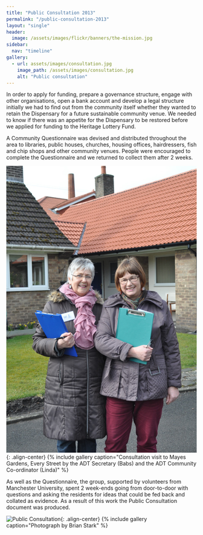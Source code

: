 ```yaml
---
title: "Public Consultation 2013"
permalink: "/public-consultation-2013"
layout: "single"
header:
  image: /assets/images/flickr/banners/the-mission.jpg
sidebar:
  nav: "timeline"
gallery:
  - url: assets/images/consultation.jpg
    image_path: /assets/images/consultation.jpg
    alt: "Public consultation"
---
```



In order to apply for funding, prepare a governance structure, engage with other organisations, open a bank account and develop a legal structure initially we had to find out from the community itself whether they wanted to retain the Dispensary for a future sustainable community venue.  We needed to know if there was an appetite for the Dispensary to be restored before we applied for funding to the Heritage Lottery Fund.

A Community Questionnaire was devised and distributed throughout the area to libraries, public houses, churches, housing offices, hairdressers, fish and chip shops and other community venues.  People were encouraged to complete the Questionnaire and we returned to collect them after 2 weeks.

![Barbara and Linda](assets/images/babs-n-linda.jpg){: .align-center}
{% include gallery caption="Consultation visit to Mayes Gardens, Every Street by the ADT Secretary (Babs) and the ADT Community Co-ordinator (Linda)" %}

As well as the Questionnaire, the group, supported by volunteers from Manchester University, spent 2 week-ends going from door-to-door with questions and asking the residents for ideas that could be fed back and collated as evidence.  As a result of this work the Public Consultation document was produced.

![Public Consultation](assets/images/public-consulation.jpeg){: .align-center}
{% include gallery caption="Photograph by Brian Stark" %}
